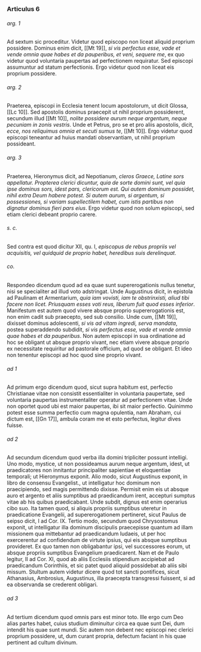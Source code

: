 ### Articulus 6

###### arg. 1
Ad sextum sic proceditur. Videtur quod episcopo non liceat aliquid proprium possidere. Dominus enim dicit, [[Mt 19]], *si vis perfectus esse, vade et vende omnia quae habes et da pauperibus, et veni, sequere me*, ex quo videtur quod voluntaria paupertas ad perfectionem requiratur. Sed episcopi assumuntur ad statum perfectionis. Ergo videtur quod non liceat eis proprium possidere.

###### arg. 2
Praeterea, episcopi in Ecclesia tenent locum apostolorum, ut dicit Glossa, [[Lc 10]]. Sed apostolis dominus praecepit ut nihil proprium possiderent, secundum illud [[Mt 10]], *nolite possidere aurum neque argentum, neque pecuniam in zonis vestris*. Unde et Petrus, pro se et pro aliis apostolis, dicit, *ecce, nos reliquimus omnia et secuti sumus te*, [[Mt 10]]. Ergo videtur quod episcopi teneantur ad huius mandati observantiam, ut nihil proprium possideant.

###### arg. 3
Praeterea, Hieronymus dicit, ad Nepotianum, *cleros Graece, Latine sors appellatur. Propterea clerici dicuntur, quia de sorte domini sunt, vel quia ipse dominus sors, idest pars, clericorum est. Qui autem dominum possidet, nihil extra Deum habere potest. Si autem aurum, si argentum, si possessiones, si variam supellectilem habet, cum istis partibus non dignatur dominus fieri pars eius*. Ergo videtur quod non solum episcopi, sed etiam clerici debeant proprio carere.

###### s. c.
Sed contra est quod dicitur XII, qu. I, *episcopus de rebus propriis vel acquisitis, vel quidquid de proprio habet, heredibus suis derelinquat*.

###### co.
Respondeo dicendum quod ad ea quae sunt supererogationis nullus tenetur, nisi se specialiter ad illud voto adstringat. Unde Augustinus dicit, in epistola ad Paulinam et Armentarium, *quia iam vovisti, iam te obstrinxisti, aliud tibi facere non licet. Priusquam esses voti reus, liberum fuit quod esses inferior*. Manifestum est autem quod vivere absque proprio supererogationis est, non enim cadit sub praecepto, sed sub consilio. Unde cum, [[Mt 19]], dixisset dominus adolescenti, *si vis ad vitam ingredi, serva mandata*, postea superaddendo subdidit, *si vis perfectus esse, vade et vende omnia quae habes et da pauperibus*. Non autem episcopi in sua ordinatione ad hoc se obligant ut absque proprio vivant, nec etiam vivere absque proprio ex necessitate requiritur ad pastorale officium, ad quod se obligant. Et ideo non tenentur episcopi ad hoc quod sine proprio vivant.

###### ad 1
Ad primum ergo dicendum quod, sicut supra habitum est, perfectio Christianae vitae non consistit essentialiter in voluntaria paupertate, sed voluntaria paupertas instrumentaliter operatur ad perfectionem vitae. Unde non oportet quod ubi est maior paupertas, ibi sit maior perfectio. Quinimmo potest esse summa perfectio cum magna opulentia, nam Abraham, cui dictum est, [[Gn 17]], ambula coram me et esto perfectus, legitur dives fuisse.

###### ad 2
Ad secundum dicendum quod verba illa domini tripliciter possunt intelligi. Uno modo, mystice, ut non possideamus aurum neque argentum, idest, ut praedicatores non innitantur principaliter sapientiae et eloquentiae temporali; ut Hieronymus exponit. Alio modo, sicut Augustinus exponit, in libro de consensu Evangelist., ut intelligatur hoc dominum non praecipiendo, sed magis permittendo dixisse. Permisit enim eis ut absque auro et argento et aliis sumptibus ad praedicandum irent, accepturi sumptus vitae ab his quibus praedicabant. Unde subdit, dignus est enim operarius cibo suo. Ita tamen quod, si aliquis propriis sumptibus uteretur in praedicatione Evangelii, ad supererogationem pertineret, sicut Paulus de seipso dicit, I ad Cor. IX. Tertio modo, secundum quod Chrysostomus exponit, ut intelligatur illa dominum discipulis praecepisse quantum ad illam missionem qua mittebantur ad praedicandum Iudaeis, ut per hoc exercerentur ad confidendum de virtute ipsius, qui eis absque sumptibus provideret. Ex quo tamen non obligabantur ipsi, vel successores eorum, ut absque propriis sumptibus Evangelium praedicarent. Nam et de Paulo legitur, II ad Cor. XI, quod ab aliis Ecclesiis stipendium accipiebat ad praedicandum Corinthiis, et sic patet quod aliquid possidebat ab aliis sibi missum. Stultum autem videtur dicere quod tot sancti pontifices, sicut Athanasius, Ambrosius, Augustinus, illa praecepta transgressi fuissent, si ad ea observanda se crederent obligari.

###### ad 3
Ad tertium dicendum quod omnis pars est minor toto. Ille ergo cum Deo alias partes habet, cuius studium diminuitur circa ea quae sunt Dei, dum intendit his quae sunt mundi. Sic autem non debent nec episcopi nec clerici proprium possidere, ut, dum curant propria, defectum faciant in his quae pertinent ad cultum divinum.

